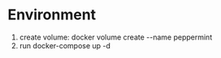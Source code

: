 # Environment

1. create volume: docker volume create --name peppermint
2. run docker-compose up -d
